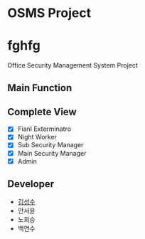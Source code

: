 # OSMS Project

fghfg
=============

Office Security Management System Project

## Main Function ##

## Complete View ##

- [x] Fianl Exterminatro
- [x] Night Worker
- [x] Sub Security Manager
- [x] Main Security Manager
- [x] Admin

## Developer ##

* [김성수](https://github.com/munak)
* 안서윤
* 노희승
* 백연수
